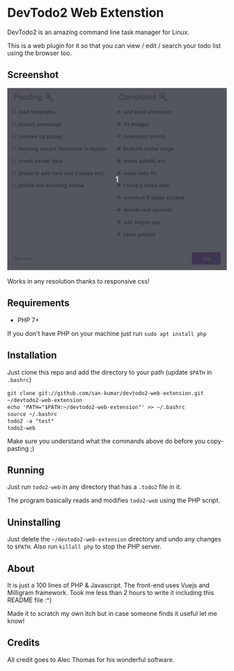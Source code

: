 # DevTodo2 Web Extenstion

DevTodo2 is an amazing command line task manager for Linux.

This is a web plugin for it so that you can view / edit / search your todo list using the browser too.

## Screenshot

![Screenshot](./screenshot.gif)

Works in any resolution thanks to responsive css!

## Requirements

- PHP 7+

If you don't have PHP on your machine just run `sudo apt install php`

## Installation

Just clone this repo and add the directory to your path (update `$PATH` in `.bashrc`)

````
git clone git://github.com/san-kumar/devtodo2-web-extension.git ~/devtodo2-web-extension
echo 'PATH="$PATH:~/devtodo2-web-extension"' >> ~/.bashrc
source ~/.bashrc
todo2 -a "test"
todo2-web
````

Make sure you understand what the commands above do before you copy-pasting ;)

## Running

Just run `todo2-web` in any directory that has a `.todo2` file in it.

The program basically reads and modifies `todo2-web` using the PHP script.

## Uninstalling

Just delete the `~/devtodo2-web-extension` directory and undo any changes to `$PATH`. Also run `killall php` to stop the PHP server.

## About

It is just a 100 lines of PHP & Javascript. The front-end uses Vuejs and Milligram framework. Took me less than 2 hours to write it including this README file :^) 

Made it to scratch my own itch but in case someone finds it useful let me know!

## Credits

All credit goes to Alec Thomas for his wonderful software.